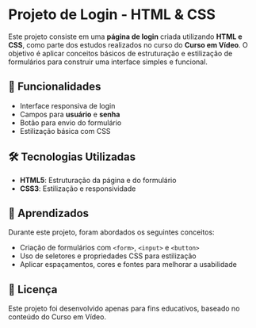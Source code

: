 # Projeto de Login - HTML & CSS

Este projeto consiste em uma **página de login** criada utilizando **HTML e CSS**, como parte dos estudos realizados no curso do **Curso em Vídeo**. O objetivo é aplicar conceitos básicos de estruturação e estilização de formulários para construir uma interface simples e funcional.

## 📌 Funcionalidades
- Interface responsiva de login
- Campos para **usuário** e **senha**
- Botão para envio do formulário
- Estilização básica com CSS

## 🛠 Tecnologias Utilizadas
- **HTML5**: Estruturação da página e do formulário
- **CSS3**: Estilização e responsividade

## 📖 Aprendizados
Durante este projeto, foram abordados os seguintes conceitos:
- Criação de formulários com `<form>`, `<input>` e `<button>`
- Uso de seletores e propriedades CSS para estilização
- Aplicar espaçamentos, cores e fontes para melhorar a usabilidade

## 📜 Licença
Este projeto foi desenvolvido apenas para fins educativos, baseado no conteúdo do Curso em Vídeo.
